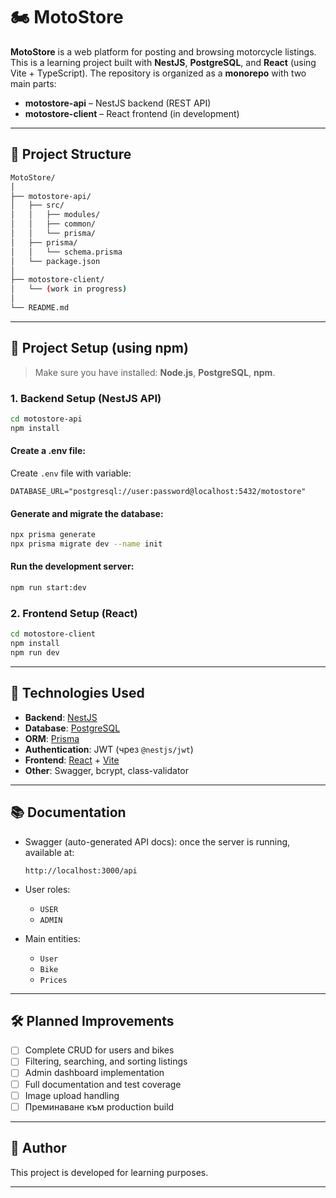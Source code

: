 # 🏍️ MotoStore

**MotoStore** is a web platform for posting and browsing motorcycle listings. This is a learning project built with **NestJS**, **PostgreSQL**, and **React** (using Vite + TypeScript). The repository is organized as a **monorepo** with two main parts:

- **motostore-api** – NestJS backend (REST API)
- **motostore-client** – React frontend (in development)

---

## 📁 Project Structure

```bash
MotoStore/
│
├── motostore-api/           
│   ├── src/
│   │   ├── modules/         
│   │   ├── common/          
│   │   └── prisma/         
│   ├── prisma/
│   │   └── schema.prisma    
│   └── package.json
│
├── motostore-client/       
│   └── (work in progress)
│
└── README.md                
```

---

## 🚀 Project Setup (using npm)

> Make sure you have installed: **Node.js**, **PostgreSQL**, **npm**.

### 1. Backend Setup (NestJS API)

```bash
cd motostore-api
npm install
```

#### Create a .env file:
Create `.env` file with variable:

```env
DATABASE_URL="postgresql://user:password@localhost:5432/motostore"
```

#### Generate and migrate the database:

```bash
npx prisma generate
npx prisma migrate dev --name init
```

#### Run the development server:

```bash
npm run start:dev
```

### 2. Frontend Setup (React)

```bash
cd motostore-client
npm install
npm run dev
```

---

## 🧩 Technologies Used

- **Backend**: [NestJS](https://nestjs.com/)
- **Database**: [PostgreSQL](https://www.postgresql.org/)
- **ORM**: [Prisma](https://www.prisma.io/)
- **Authentication**: JWT (чрез `@nestjs/jwt`)
- **Frontend**: [React](https://reactjs.org/) + [Vite](https://vitejs.dev/)
- **Other**: Swagger, bcrypt, class-validator

---

## 📚 Documentation

- Swagger (auto-generated API docs): once the server is running, available at:
  ```
  http://localhost:3000/api
  ```

- User roles:
  - `USER`
  - `ADMIN`

- Main entities:
  - `User`
  - `Bike`
  - `Prices`

---

## 🛠 Planned Improvements

- [ ] Complete CRUD for users and bikes
- [ ] Filtering, searching, and sorting listings
- [ ] Admin dashboard implementation
- [ ] Full documentation and test coverage
- [ ] Image upload handling
- [ ] Преминаване към production build

---

## 🧾 Author

This project is developed for learning purposes.

---